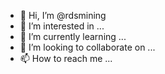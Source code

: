 - 👋 Hi, I’m @rdsmining
- 👀 I’m interested in ...
- 🌱 I’m currently learning ...
- 💞️ I’m looking to collaborate on ...
- 📫 How to reach me ...

<!---
rdsmining/rdsmining is a ✨ special ✨ repository because its `README.md` (this file) appears on your GitHub profile.
You can click the Preview link to take a look at your changes.
--->
